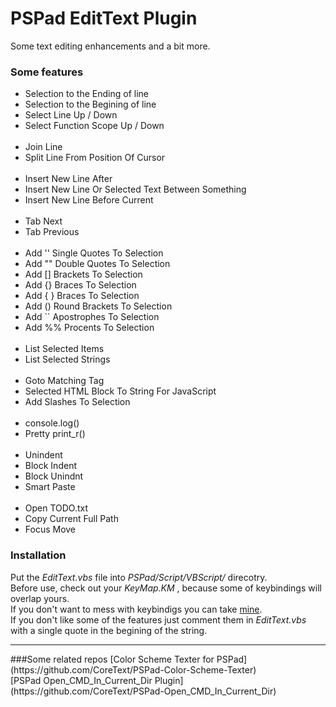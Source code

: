 # PSPad EditText Plugin
Some text editing enhancements and a bit more.

### Some features

<ul>
	<li>Selection to the Ending of line</li>
	<li>Selection to the Begining of line</li>
	<li>Select Line Up / Down</li>
	<li>Select Function Scope Up / Down</li>
	&nbsp;
	<li>Join Line</li>
	<li>Split Line From Position Of Cursor</li>
	&nbsp;
	<li>Insert New Line After</li>
	<li>Insert New Line Or Selected Text Between Something</li>
	<li>Insert New Line Before Current</li>
	&nbsp;
	<li>Tab Next</li>
	<li>Tab Previous</li>
	&nbsp;
	<li>Add '' Single Quotes To Selection</li>
	<li>Add "" Double Quotes To Selection</li>
	<li>Add [] Brackets To Selection</li>
	<li>Add {} Braces To Selection</li>
	<li>Add { } Braces To Selection</li>
	<li>Add () Round Brackets To Selection</li>
	<li>Add `` Apostrophes To Selection</li>
	<li>Add %% Procents To Selection</li>
	&nbsp;
	<li>List Selected Items</li>
	<li>List Selected Strings</li>
	&nbsp;
	<li>Goto Matching Tag</li>
	<li>Selected HTML Block To String For JavaScript</li>
	<li>Add Slashes To Selection</li>
	&nbsp;
	<li>console.log()</li>
	<li>Pretty print_r()</li>
	&nbsp;
	<li>Unindent</li>
	<li>Block Indent</li>
	<li>Block Unindnt</li>
	<li>Smart Paste</li>
	&nbsp;
	<li>Open TODO.txt</li>
	<li>Copy Current Full Path</li>
	<li>Focus Move</li>
</ul>

### Installation
Put the _EditText.vbs_ file into _PSPad/Script/VBScript/_ direcotry.<br />
Before use, check out your _KeyMap.KM_ , because some of keybindings will overlap yours.<br />
If you don't want to mess with keybindigs you can take [mine](https://github.com/CoreText/PSPad-Settings).<br />
If you don't like some of the features just comment them in _EditText.vbs_ with a single quote in the begining of the string.<br />

<hr />
###Some related repos
[Color Scheme Texter for PSPad](https://github.com/CoreText/PSPad-Color-Scheme-Texter) <br />
[PSPad Open_CMD_In_Current_Dir Plugin](https://github.com/CoreText/PSPad-Open_CMD_In_Current_Dir)
